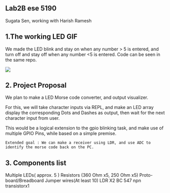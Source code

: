 ## Lab2B ese 5190
  Sugata Sen, working with Harish Ramesh

## 1.The working LED GIF

We made the LED blink and stay on when any number > 5 is entered, and turn off and stay off when any number <5 is entered. Code can be seen in the same repo.

![](https://github.com/sugahiraeth/Lab2Bese5190/blob/9d7159ea08b25dfca11d29cb35d36b376e7f6942/ledREPLControl.gif)

## 2. Project Proposal

We plan to make a LED Morse code converter, and output visualizer.

For this, we will take character inputs via REPL, and make an LED array display the corresponding Dots and Dashes as output, then wait for the next character input from user.

This would be a logical extension to the gpio blinking task, and make use of multiple GPIO Pins, while based on a simple premise.

	Extended goal : We can make a receiver using LDR, and use ADC to identify the morse code back on the PC.

## 3. Components list

  Multiple LEDs( approx. 5 )
  Resistors (360 Ohm x5, 250 Ohm x5)
  Proto-board/Breadboard
  Jumper wires(At least 10)
	LDR X2
	BC 547 npn transistorx1
